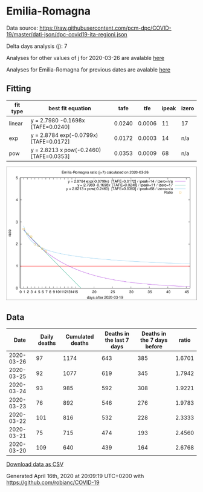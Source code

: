 # Emilia-Romagna

Data source: https://raw.githubusercontent.com/pcm-dpc/COVID-19/master/dati-json/dpc-covid19-ita-regioni.json

Delta days analysis (j): 7

Analyses for other values of j for 2020-03-26 are avalable [here](../2020-03-26/README.md)

Analyses for Emilia-Romagna for previous dates are avalable [here](../README.md)

## Fitting 
|fit type|best fit equation|tafe|tfe|ipeak|izero|
|-------|-----|--------|------|---|---|
|linear|y = 2.7980 -0.1698x  [TAFE=0.0240]|0.0240|0.0006|11|17|
|exp|y = 2.8784 exp(-0.0799x)  [TAFE=0.0172]|0.0172|0.0003|14|n/a|
|pow|y = 2.8213 x pow(-0.2460)  [TAFE=0.0353]|0.0353|0.0009|68|n/a|

![Plot](COVID-19_emilia-romagna_j7_2020-03-26.png)

## Data
|Date|Daily deaths|Cumulated deaths|Deaths in the last 7 days|Deaths in the 7 days before|ratio|
|----|----------|-----------|-------|--------------------|-----|
|2020-03-26|97|1174|643|385|1.6701|
|2020-03-25|92|1077|619|345|1.7942|
|2020-03-24|93|985|592|308|1.9221|
|2020-03-23|76|892|546|276|1.9783|
|2020-03-22|101|816|532|228|2.3333|
|2020-03-21|75|715|474|193|2.4560|
|2020-03-20|109|640|439|164|2.6768|

[Download data as CSV](COVID-19_emilia-romagna_j7_2020-03-26.csv)

Generated April 16th, 2020 at 20:09:19 UTC+0200 with https://github.com/robianc/COVID-19
